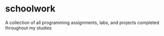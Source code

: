 # schoolwork
A collection of all programming assignments, labs, and projects completed throughout my studies
